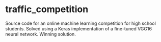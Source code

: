 # traffic_competition
Source code for an online machine learning competition for high school students. 
Solved using a Keras implementation of a fine-tuned VGG16 neural network.
Winning solution.
